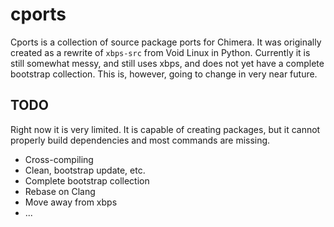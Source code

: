# cports

Cports is a collection of source package ports for Chimera. It was originally
created as a rewrite of `xbps-src` from Void Linux in Python. Currently it is
still somewhat messy, and still uses xbps, and does not yet have a complete
bootstrap collection. This is, however, going to change in very near future.

## TODO

Right now it is very limited. It is capable of creating packages, but it cannot
properly build dependencies and most commands are missing.

* Cross-compiling
* Clean, bootstrap update, etc.
* Complete bootstrap collection
* Rebase on Clang
* Move away from xbps
* ...

